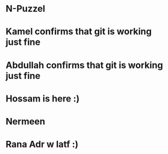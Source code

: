 # N-Puzzel
# Kamel confirms that git is working just fine
# Abdullah confirms that git is working just fine
# Hossam is here :)
# Nermeen
# Rana Adr w latf :)

